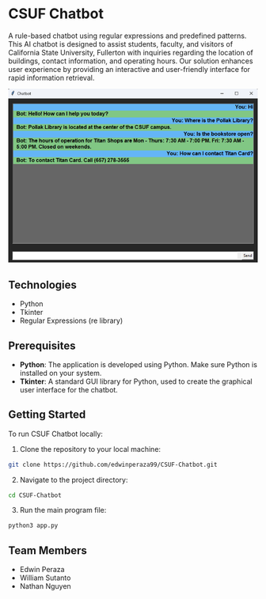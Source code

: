 # CSUF Chatbot

A rule-based chatbot using regular expressions and predefined patterns. This AI chatbot is designed to assist students, faculty, and visitors of California State University, Fullerton with inquiries regarding the location of buildings, contact information, and operating hours. Our solution enhances user experience by providing an interactive and user-friendly interface for rapid information retrieval.

![CSUF Chatbot interface](screenshots/interface.png)

## Technologies

- Python
- Tkinter
- Regular Expressions (re library)

## Prerequisites

- **Python**: The application is developed using Python. Make sure Python is installed on your system.
- **Tkinter**: A standard GUI library for Python, used to create the graphical user interface for the chatbot.

## Getting Started

To run CSUF Chatbot locally:

1. Clone the repository to your local machine:

```bash
git clone https://github.com/edwinperaza99/CSUF-Chatbot.git
```

2. Navigate to the project directory:

```bash
cd CSUF-Chatbot
```

3. Run the main program file:

```bash
python3 app.py
```

## Team Members

- Edwin Peraza
- William Sutanto
- Nathan Nguyen
